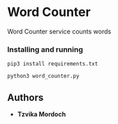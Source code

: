 # Word Counter

Word Counter service counts words

### Installing and running

```
pip3 install requirements.txt
```
```
python3 word_counter.py
```

## Authors

* **Tzvika Mordoch**
